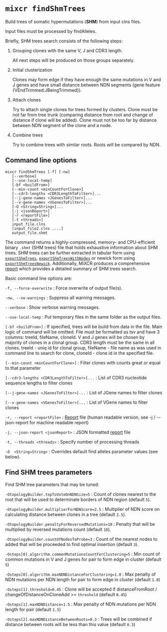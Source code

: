 # `mixcr findShmTrees`

Build trees of somatic hypermutations (**SHM**) from input clns files.

Input files must be processed by findAlleles.

Briefly, SHM trees search consists of the following steps:

1. Grouping clones with the same V, J and CDR3 length.

   All next steps will be produced on those groups separately.

2. Initial clusterization

   Clones may form edge if they have enough the same mutations in V and J genes and have small distance between NDN segments (gene feature {VEndTrimmed:JBeingTrimmed}).

3. Attach clones

   Try to attach single clones for trees formed by clusters. Clone must be not far from tree trunk (comparing distance from root and change of distance if clone will be added). Clone must not be too far by distance between NDN segment of the clone and a node.

4. Combine trees

   Try to combine trees with similar roots. Roots will be compared by NDN.

## Command line options

```
mixcr findShmTrees [-f] [-nw] 
   [--verbose] 
   [--use-local-temp] 
   [-bf <buildFrom>]
   [--min-count <minCountForClone>] 
   [--cdr3-lengths <CDR3LengthToFilter>]... 
   [--j-gene-names <JGenesToFilter>]... 
   [--v-gene-names <VGenesToFilter>]... 
   [-O <String=String>]...
   [-j <jsonReport>] 
   [-r <reportFile>] 
   [-t <threads>]
   input_file.clns
   [input_file2.clns ....] 
   output_file.shmt
```
The command returns a highly-compressed, memory- and CPU-efficient binary `.shmt` (SHM trees) file that holds exhaustive information about SHM trees. SHM trees can be further extracted in tabular form using [`exportShmTrees`](./mixcr-export.md#shm-trees-tables), [`exportShmTreesWithNodes`](./mixcr-export.md#shm-trees-with-nodes-tables) or newick form using [`exportShmTreesNewick`](./mixcr-exportShmTreesNewick.md). Additionally, MiXCR produces a comprehensive [report](./report-findShmTrees.md) which provides a detailed summary of SHM trees search.

Basic command line options are:

`-f, --force-overwrite`
: Force overwrite of output file(s).

`-nw, --no-warnings`
: Suppress all warning messages.

`--verbose`
: Show verbose warning messages.

`--use-local-temp`
: Put temporary files in the same folder as the output files.

`[-bf <buildFrom>]`
: If specified, trees will be build from data in the file. Main logic of command will be omitted. File must be formatted as tsv and have 3 columns: treeId, fileName, cloneId. V and J genes will be chosen by majority of clones in a clonal group. CDR3 length must be the same in all clones. treeId - uniq id for clonal group, fileName - file name as was used in command line to search for clone, cloneId - clone id in the specified file.

`[--min-count <minCountForClone>]`
: Filter clones with counts great or equal to that parameter

`[--cdr3-lengths <CDR3LengthToFilter>]...`
: List of CDR3 nucleotide sequence lengths to filter clones

`[--j-gene-names <JGenesToFilter>]...`
: List of JGene names to filter clones

`[--v-gene-names <VGenesToFilter>]...`
: List of VGene names to filter clones

`-r, --report <reportFile>`
: [Report](./report-findShmTrees.md) file (human readable version, see -j / --json-report for machine readable report)

`-j, --json-report <jsonReport>`
: JSON formatted [report](./report-findShmTrees.md) file

`-t, --threads <threads>`
: Specify number of processing threads

`-O  <String=String>` 
: Overrides default find alleles parameter values (see below).

## Find SHM trees parameters

Find SHM tree parameters that may be tuned:

`-OtopologyBuilder.topToVoteOnNDNSize=5`
: Count of clones nearest to the root that will be used to determinate borders of NDN region (default `5`).

`-OtopologyBuilder.multiplierForNDNScore=2.5`
: Multiplier of NDN score on calculating distance between clones in a tree (default `2.5`).

`-OtopologyBuilder.penaltyForReversedMutations=10`
: Penalty that will be multiplied by reversed mutations count (default `10`).

`-OtopologyBuilder.countOfNodesToProbe=3`
: Count of the nearest nodes to added that will be proceeded to find optimal insertion (default `3`).

`-Osteps[0].algorithm.commonMutationsCountForClustering=5`
: Min count of common mutations in V and J genes for pair to form edge in cluster (default `5`) 

`-Osteps[0].algorithm.maxNDNDistanceForClustering=1.0`
: Max penalty of NDN mutations per NDN length for pair to form edge in cluster (default `1.0`) 

`-Osteps[1].threshold=0.45`
: Clone will be accepted if distanceFromRoot / changeOfDistanceOnCloneAdd >= `threshold` (default `0.45`) 

`-Osteps[1].maxNDNDistance=1.5`
: Max penalty of NDN mutations per NDN length for pair (default `1.5`) 

`-Osteps[2].maxNDNDistanceBetweenRoots=0.3`
: Trees will be combined if distance between roots will be less than this value (default `0.3`) 
